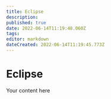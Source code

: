 ```yaml
---
title: Eclipse
description: 
published: true
date: 2022-06-14T11:19:48.060Z
tags: 
editor: markdown
dateCreated: 2022-06-14T11:19:45.773Z
---
```


# Eclipse
Your content here